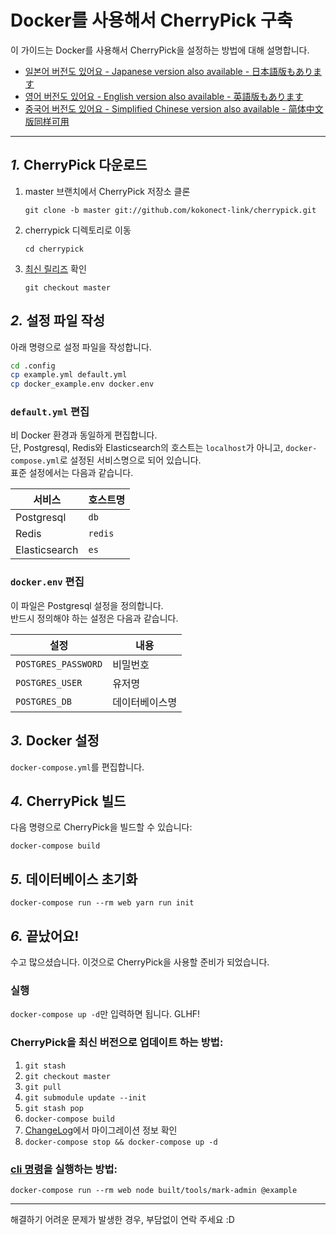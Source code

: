 Docker를 사용해서 CherryPick 구축
================================================================

이 가이드는 Docker를 사용해서 CherryPick을 설정하는 방법에 대해 설명합니다.

- [일본어 버전도 있어요 - Japanese version also available - 日本語版もあります](./docker.ja.md)
- [영어 버전도 있어요 - English version also available - 英語版もあります](./docker.en.md)
- [중국어 버전도 있어요 - Simplified Chinese version also available - 简体中文版同样可用](./docker.zh.md)

----------------------------------------------------------------

*1.* CherryPick 다운로드
----------------------------------------------------------------
1. master 브랜치에서 CherryPick 저장소 클론

	`git clone -b master git://github.com/kokonect-link/cherrypick.git`

2. cherrypick 디렉토리로 이동

	`cd cherrypick`

3. [최신 릴리즈](https://github.com/kokonect-link/cherrypick/releases/latest) 확인

	`git checkout master`

*2.* 설정 파일 작성
----------------------------------------------------------------

아래 명령으로 설정 파일을 작성합니다.

```bash
cd .config
cp example.yml default.yml
cp docker_example.env docker.env
```

### `default.yml` 편집

비 Docker 환경과 동일하게 편집합니다.  
단, Postgresql, Redis와 Elasticsearch의 호스트는 `localhost`가 아니고, `docker-compose.yml`로 설정된 서비스명으로 되어 있습니다.  
표준 설정에서는 다음과 같습니다.

| 서비스          | 호스트명  |
|---------------|---------|
| Postgresql    |`db`     |
| Redis         |`redis`  |
| Elasticsearch |`es`     |

### `docker.env` 편집

이 파일은 Postgresql 설정을 정의합니다.  
반드시 정의해야 하는 설정은 다음과 같습니다.

| 설정                 | 내용          |
|---------------------|--------------|
| `POSTGRES_PASSWORD` | 비밀번호       |
| `POSTGRES_USER`     | 유저명         |
| `POSTGRES_DB`       | 데이터베이스명   |

*3.* Docker 설정
----------------------------------------------------------------
`docker-compose.yml`를 편집합니다.

*4.* CherryPick 빌드
----------------------------------------------------------------
다음 명령으로 CherryPick을 빌드할 수 있습니다:

`docker-compose build`

*5.* 데이터베이스 초기화
----------------------------------------------------------------
``` shell
docker-compose run --rm web yarn run init
```

*6.* 끝났어요!
----------------------------------------------------------------
수고 많으셨습니다. 이것으로 CherryPick을 사용할 준비가 되었습니다.

### 실행
`docker-compose up -d`만 입력하면 됩니다. GLHF!

### CherryPick을 최신 버전으로 업데이트 하는 방법:
1. `git stash`
2. `git checkout master`
3. `git pull`
4. `git submodule update --init`
5. `git stash pop`
6. `docker-compose build`
7. [ChangeLog](../CHANGELOG_CHERRYPICK.md)에서 마이그레이션 정보 확인
8. `docker-compose stop && docker-compose up -d`

### [cli 명령](manage.ko.md)을 실행하는 방법:
`docker-compose run --rm web node built/tools/mark-admin @example`

----------------------------------------------------------------

해결하기 어려운 문제가 발생한 경우, 부담없이 연락 주세요 :D
